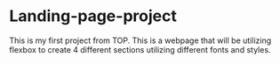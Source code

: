 # Landing-page-project
This is my first project from TOP. This is a webpage that will be utilizing flexbox to create 4 different sections utilizing different fonts and styles. 
